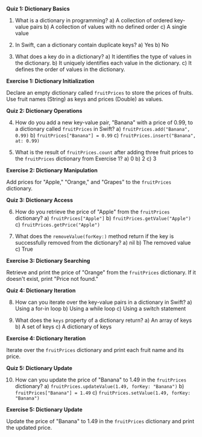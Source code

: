 **Quiz 1: Dictionary Basics**

1. What is a dictionary in programming?
   a) A collection of ordered key-value pairs
   b) A collection of values with no defined order
   c) A single value

2. In Swift, can a dictionary contain duplicate keys?
   a) Yes
   b) No

3. What does a key do in a dictionary?
   a) It identifies the type of values in the dictionary.
   b) It uniquely identifies each value in the dictionary.
   c) It defines the order of values in the dictionary.

**Exercise 1: Dictionary Initialization**

Declare an empty dictionary called `fruitPrices` to store the prices of fruits. Use fruit names (String) as keys and prices (Double) as values.

**Quiz 2: Dictionary Operations**

4. How do you add a new key-value pair, "Banana" with a price of 0.99, to a dictionary called `fruitPrices` in Swift?
   a) `fruitPrices.add("Banana", 0.99)`
   b) `fruitPrices["Banana"] = 0.99`
   c) `fruitPrices.insert("Banana", at: 0.99)`

5. What is the result of `fruitPrices.count` after adding three fruit prices to the `fruitPrices` dictionary from Exercise 1?
   a) 0
   b) 2
   c) 3

**Exercise 2: Dictionary Manipulation**

Add prices for "Apple," "Orange," and "Grapes" to the `fruitPrices` dictionary.

**Quiz 3: Dictionary Access**

6. How do you retrieve the price of "Apple" from the `fruitPrices` dictionary?
   a) `fruitPrices["Apple"]`
   b) `fruitPrices.getValue("Apple")`
   c) `fruitPrices.getPrice("Apple")`

7. What does the `removeValue(forKey:)` method return if the key is successfully removed from the dictionary?
   a) nil
   b) The removed value
   c) True

**Exercise 3: Dictionary Searching**

Retrieve and print the price of "Orange" from the `fruitPrices` dictionary. If it doesn't exist, print "Price not found."

**Quiz 4: Dictionary Iteration**

8. How can you iterate over the key-value pairs in a dictionary in Swift?
   a) Using a for-in loop
   b) Using a while loop
   c) Using a switch statement

9. What does the `keys` property of a dictionary return?
   a) An array of keys
   b) A set of keys
   c) A dictionary of keys

**Exercise 4: Dictionary Iteration**

Iterate over the `fruitPrices` dictionary and print each fruit name and its price.

**Quiz 5: Dictionary Update**

10. How can you update the price of "Banana" to 1.49 in the `fruitPrices` dictionary?
    a) `fruitPrices.updateValue(1.49, forKey: "Banana")`
    b) `fruitPrices["Banana"] = 1.49`
    c) `fruitPrices.setValue(1.49, forKey: "Banana")`

**Exercise 5: Dictionary Update**

Update the price of "Banana" to 1.49 in the `fruitPrices` dictionary and print the updated price.
